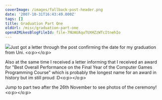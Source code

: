 ```yaml
---
coverImage: /images/fallback-post-header.png
date: '2007-10-31T16:43:49.000Z'
tags: []
title: Graduation Part One
oldUrl: /misc/graduation-part-one
openAIMikesBlogFileId: file-7NUAUAquTUXHZzWTcItnehIo
---
```


![](https://www.hud.ac.uk/cms-test/images/logo2.gif)Just got a letter through the post confirming the date for my graduation from Uni. <o:p></o:p>

Also at the same time I received a letter informing that I received an award for "Best Overall Performance on the Final Year of the Computer Games Programming Course" which is probably the longest name for an award in history but im still proud :D<o:p></o:p>

Jump to part two after the 26th November to see photos of the ceremony!<o:p></o:p>
